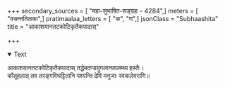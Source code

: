 +++
secondary_sources = [ "महा-सुभाषित-सङ्ग्रहः - 4284",]
meters = [ "वसन्ततिलका",]
pratimaalaa_letters = [ "क", "ण",]
jsonClass = "Subhaashita"
title = "आकाशयानतटकोटिकृतैकपादास्"

+++

<details open><summary>Text</summary>

आकाशयानतटकोटिकृतैकपादास् तद्धेमदण्डयुगलान्यवलम्ब्य हस्तैः।  
कौतूहलात् तव तरङ्गविघट्टितानि पश्यन्ति देवि मनुजाः स्वकलेवराणि॥
</details>
